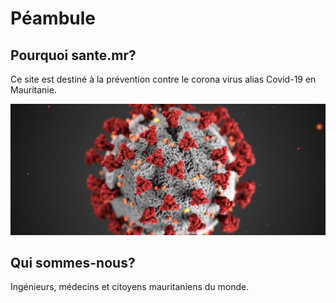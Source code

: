 # Péambule

## Pourquoi sante.mr?

Ce site est destiné à la prévention contre le corona virus alias Covid-19 en Mauritanie.

![](.gitbook/assets/istock-1204033162-1500x624-1200x500.jpg)

## Qui sommes-nous?

Ingénieurs, médecins et citoyens mauritaniens du monde.

